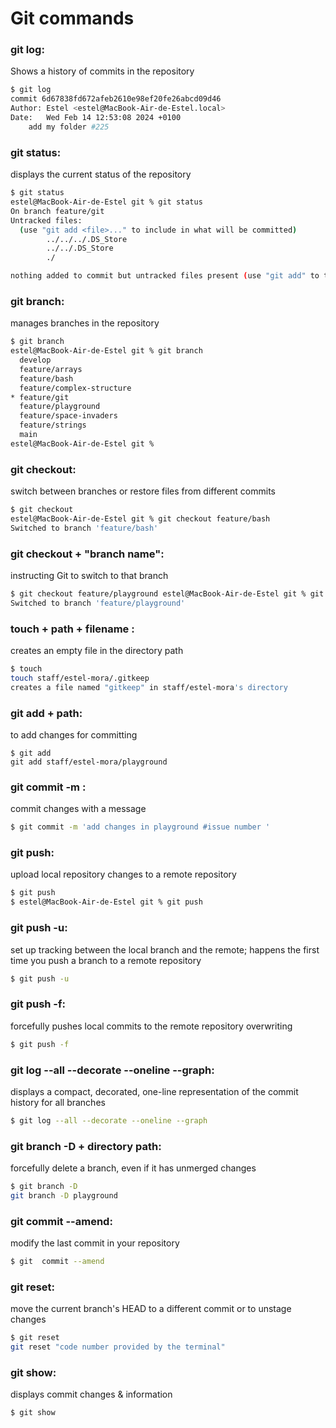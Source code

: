 # Git commands

### git log: 
Shows a history of commits in the repository
```sh
$ git log
commit 6d67838fd672afeb2610e98ef20fe26abcd09d46
Author: Estel <estel@MacBook-Air-de-Estel.local>
Date:   Wed Feb 14 12:53:08 2024 +0100
    add my folder #225
```
### git status:  
displays the current status of the repository
```sh
$ git status
estel@MacBook-Air-de-Estel git % git status
On branch feature/git
Untracked files:
  (use "git add <file>..." to include in what will be committed)
        ../../../.DS_Store
        ../../.DS_Store
        ./

nothing added to commit but untracked files present (use "git add" to track)
```

### git branch: 
manages branches in the repository
```sh
$ git branch
estel@MacBook-Air-de-Estel git % git branch
  develop
  feature/arrays
  feature/bash
  feature/complex-structure
* feature/git
  feature/playground
  feature/space-invaders
  feature/strings
  main
estel@MacBook-Air-de-Estel git % 
```
### git checkout: 
switch between branches or restore files from different commits
```sh
$ git checkout 
estel@MacBook-Air-de-Estel git % git checkout feature/bash
Switched to branch 'feature/bash'
```
### git checkout + "branch name": 
instructing Git to switch to that branch
```sh
$ git checkout feature/playground estel@MacBook-Air-de-Estel git % git checkout feature/playground
Switched to branch 'feature/playground'
```

### touch +  path + filename : 
creates an empty file in the directory path
```sh
$ touch
touch staff/estel-mora/.gitkeep
creates a file named "gitkeep" in staff/estel-mora's directory
```
### git add + path: 
to add changes for committing
```
$ git add 
git add staff/estel-mora/playground
```
### git commit -m : 
commit changes with a message 
```sh
$ git commit -m 'add changes in playground #issue number '
```
### git push: 
upload local repository changes to a remote repository
```sh
$ git push
$ estel@MacBook-Air-de-Estel git % git push
```
### git push -u:  
set up tracking between the local branch and the remote; happens the first time you push a branch to a remote repository
```sh
$ git push -u
```
### git push -f: 
forcefully pushes local commits to the remote repository overwriting
```sh
$ git push -f
```
### git log --all --decorate --oneline --graph: 
displays a compact, decorated, one-line representation of the commit history for all branches
```sh
$ git log --all --decorate --oneline --graph 
```
### git branch -D  + directory path: 
forcefully delete a branch, even if it has unmerged changes
```sh
$ git branch -D
git branch -D playground
```
### git commit --amend: 
modify the last commit in your repository
```sh
$ git  commit --amend
```

### git reset: 
move the current branch's HEAD to a different commit or to unstage changes
```sh
$ git reset
git reset "code number provided by the terminal"
```
### git show: 
displays commit changes & information
```sh
$ git show
```